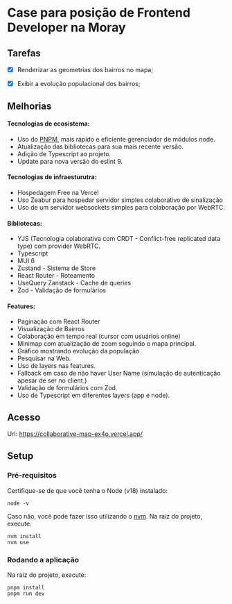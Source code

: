 # Case para posição de Frontend Developer na Moray

## Tarefas
- [X] Renderizar as geometrias dos bairros no mapa;
- [X] Exibir a evolução populacional dos bairros;


## Melhorias

#### Tecnologias de ecosistema:
- Uso do [PNPM](https://pnpm.io/), mais rápido e eficiente gerenciador de módulos node.
- Atualização das bibliotecas para sua mais recente versão.
- Adição de Typescript ao projeto.
- Update para nova versão do eslint 9.

#### Tecnologias de infraesturutra:
- Hospedagem Free na Vercel
- Uso Zeabur para hospedar servidor simples colaborativo de sinalização
- Uso de um servidor websockets simples para colaboração por WebRTC.

#### Bibliotecas:
- YJS (Tecnologia colaborativa com CRDT - Conflict-free replicated data type) com provider WebRTC.
- Typescript
- MUI 6
- Zustand - Sistema de Store
- React Router - Roteamento
- UseQuery Zanstack - Cache de queries
- Zod - Validação de formulários


#### Features:
- Paginação com React Router
- Visualização de Bairros
- Colaboração em tempo real (cursor com usuários online)
- Minimap com atualização de zoom seguindo o mapa principal.
- Gráfico mostrando evolução da população
- Pesquisar na Web.
- Uso de layers nas features.
- Fallback em caso de não haver User Name (simulação de autenticação apesar de ser no client.)
- Validação de formulários com Zod.
- Uso de Typescript em diferentes layers (app e node).


## Acesso

Url:
https://collaborative-map-ex4o.vercel.app/



## Setup

### Pré-requisitos

Certifique-se de que você tenha o Node (v18) instalado:

```
node -v
```

Caso não, você pode fazer isso utilizando o [nvm](https://github.com/nvm-sh/nvm#installing-and-updating). Na raiz do projeto, execute:

```
nvm install
nvm use
```

### Rodando a aplicação
Na raiz do projeto, execute:

```
pnpm install
pnpm run dev
```
